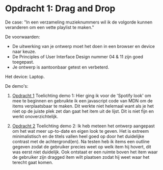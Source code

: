 # Opdracht 1: Drag and Drop

De case:
"In een verzameling muzieknummers wil ik de volgorde kunnen veranderen om een vette playlist te maken."

De voorwaarden: 
- De uitwerking van je ontwerp moet het doen in een browser en device naar keuze.
- De Principles of User Interface Design nummer 04 & 11 zijn goed toegepast.
- Je ontwerp is aantoonbaar getest en verbeterd. 

Het device:
Laptop.

De demo's:
1. [Opdracht 1](https://jorienkorn.github.io/frontendvoordesigners/opdracht1/demo1)
Toelichting demo 1:
Hier ging ik voor de 'Spotify look' om mee te beginnen en gebruikte ik een javascript code van MDN om de items verplaatsbaar te maken. Dit werkte niet helemaal want als je het niet op de juiste plek zet dan gaat het item uit de lijst. Dit is niet fijn en werkt onoverzichtelijk.


2. [Opdracht 2](https://jorienkorn.github.io/frontendvoordesigners/opdracht1/demo2)
Toelichting demo 2:
Ik heb meteen het ontwerp aangepast om het wat meer up-to-date en eigen look te geven. Het is extreem minimalistisch en de titels vallen heel goed op door het duidelijke contrast met de achtergrond(en). Na testen heb ik items een outline gegeven zodat de gebruiker precies weet op welk item hij hovert, dit was eerst niet duidelijk. Ook ontstaat er een ruimte boven het item waar de gebruiker zijn dragged item wilt plaatsen zodat hij weet waar het terecht gaat komen. 


